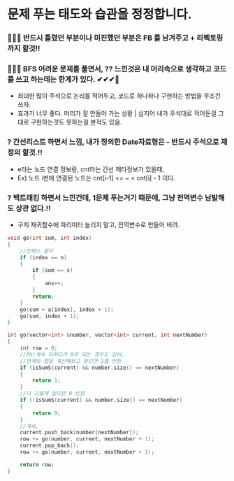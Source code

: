 # 문제 푸는 태도와 습관을 정정합니다.

### 💖💖💖 반드시 틀렸던 부분이나 미진했던 부분은 FB 를 남겨주고 + 리펙토링까지 할것!!

### 💖💖💖 BFS 어려운 문제를 풀면서, ?? 느낀것은 내 머리속으로 생각하고 코드를 쓰고 하는데는 한계가 있다. ✔✔✔💖

- 최대한 많이 주석으로 논리를 적어두고, 코드로 하나하나 구현하는 방법을 무조건 쓰자.
- 효과가 너무 좋다. 머리가 잘 안돌아 가는 상황 | 심지어 내가 주석대로 적어둔걸 그대로 구현하는것도 못하는걸 본적도 있음.

### ? 간선리스트 하면서 느낌, 내가 정의한 Date자료형은 - 반드시 주석으로 재정의 할것.!!

- e라는 노드 연결 정보랑, cnt라는 간선 메타정보가 있을때,
- Ex) 노드 i번에 연결된 노드는 cnt[i-1] <= ~ < cnt[i] - 1 이다.

### ? 백트래킹 하면서 느낀건데, 1문제 푸는거기 떄문에, 그냥 전역변수 남발해도 상관 없다.!!

- 구지 재귀함수에 파리미터 늘리지 말고, 전역변수로 만들어 버려.

```cpp
void go(int sum, int index)
{
    //인덱스 끝이
    if (index == n)
    {
        if (sum == s)
        {
            ans++;
        }
        return;
    }
    go(sum + a[index], index + 1);
    go(sum, index + 1);
}
```

```cpp
int go(vector<int> &number, vector<int> current, int nextNumber)
{
    int row = 0;
    //fb)계속 더하다가 0이 되는 경우도 있어.
    //현재의 합을 계산해보고 맞으면 1를 반환
    if (isSumS(current) && number.size() == nextNumber)
    {
        return 1;
    }
    //더 고를게 없으면 0 빈환
    if (!isSumS(current) && number.size() == nextNumber)
    {
        return 0;
    }
    //계속.
    current.push_back(number[nextNumber]);
    row += go(number, current, nextNumber + 1);
    current.pop_back();
    row += go(number, current, nextNumber + 1);

    return row;
}
```
